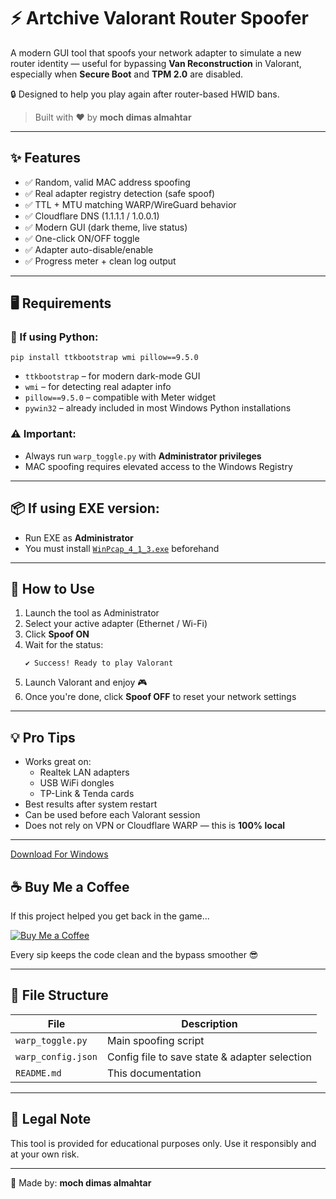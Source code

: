# ⚡ Artchive Valorant Router Spoofer

A modern GUI tool that spoofs your network adapter to simulate a new router identity — useful for bypassing **Van Reconstruction** in Valorant, especially when **Secure Boot** and **TPM 2.0** are disabled.

🔒 Designed to help you play again after router-based HWID bans.

> Built with ❤️ by **moch dimas almahtar**

---

## ✨ Features

- ✅ Random, valid MAC address spoofing
- ✅ Real adapter registry detection (safe spoof)
- ✅ TTL + MTU matching WARP/WireGuard behavior
- ✅ Cloudflare DNS (1.1.1.1 / 1.0.0.1)
- ✅ Modern GUI (dark theme, live status)
- ✅ One-click ON/OFF toggle
- ✅ Adapter auto-disable/enable
- ✅ Progress meter + clean log output


---

## 🖥 Requirements

### 🐍 If using Python:
```
pip install ttkbootstrap wmi pillow==9.5.0
```

- `ttkbootstrap` – for modern dark-mode GUI  
- `wmi` – for detecting real adapter info  
- `pillow==9.5.0` – compatible with Meter widget  
- `pywin32` – already included in most Windows Python installations

### ⚠ Important:
- Always run `warp_toggle.py` with **Administrator privileges**
- MAC spoofing requires elevated access to the Windows Registry

---

## 📦 If using EXE version:
- Run EXE as **Administrator**
- You must install [`WinPcap_4_1_3.exe`](https://github.com/ArtChivegroup/Artchive-Valorant-Router-Spoofer/raw/refs/heads/main/WinPcap_4_1_3.exe) beforehand

---

## 🚀 How to Use

1. Launch the tool as Administrator
2. Select your active adapter (Ethernet / Wi-Fi)
3. Click **Spoof ON**
4. Wait for the status:  
   ```
   ✔ Success! Ready to play Valorant
   ```
5. Launch Valorant and enjoy 🎮
6. Once you're done, click **Spoof OFF** to reset your network settings

---

## 💡 Pro Tips

- Works great on:
  - Realtek LAN adapters
  - USB WiFi dongles
  - TP-Link & Tenda cards
- Best results after system restart
- Can be used before each Valorant session
- Does not rely on VPN or Cloudflare WARP — this is **100% local**

---

[Download For Windows](https://github.com/ArtChivegroup/Artchive-Valorant-Router-Spoofer/releases/download/nightly-20250324-1956/Artchive-Valorant-Router-Spoofer.exe)

## ☕ Buy Me a Coffee

If this project helped you get back in the game...

<a href="https://buymeacoffee.com/dmzartchive" target="_blank">
  <img src="https://img.shields.io/badge/Buy%20Me%20a%20Coffee-%23FFDD00.svg?&style=flat&logo=buy-me-a-coffee&logoColor=black" alt="Buy Me a Coffee" />
</a>

Every sip keeps the code clean and the bypass smoother 😎

---

## 📁 File Structure

| File | Description |
|------|-------------|
| `warp_toggle.py` | Main spoofing script |
| `warp_config.json` | Config file to save state & adapter selection |
| `README.md` | This documentation |

---

## 🧠 Legal Note

This tool is provided for educational purposes only. Use it responsibly and at your own risk.

---

💼 Made by: **moch dimas almahtar**  
